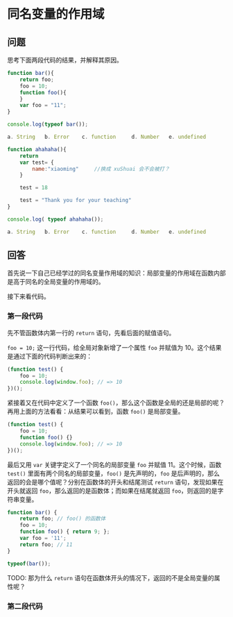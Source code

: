 # 同名变量的作用域

## 问题

思考下面两段代码的结果，并解释其原因。

```javascript
function bar(){
    return foo;
    foo = 10;
    function foo(){
    }
    var foo = "11";
}

console.log(typeof bar());

a. String   b. Error    c. function     d. Number   e. undefined
```

```javascript
function ahahaha(){
    return
    var test= {
        name:"xiaoming"     //换成 xuShuai 会不会被打？
    }

    test = 18

    test = "Thank you for your teaching"
}

console.log( typeof ahahaha());

a. String   b. Error    c. function     d. Number   e. undefined
```

## 回答

首先说一下自己已经学过的同名变量作用域的知识：局部变量的作用域在函数内部是高于同名的全局变量的作用域的。

接下来看代码。

### 第一段代码

先不管函数体内第一行的 `return` 语句，先看后面的赋值语句。

`foo = 10;` 这一行代码，给全局对象新增了一个属性 `foo` 并赋值为 10。这个结果是通过下面的代码判断出来的：

```javascript
(function test() {
    foo = 10;
    console.log(window.foo); // => 10
})();
```

紧接着又在代码中定义了一个函数 `foo()`，那么这个函数是全局的还是局部的呢？再用上面的方法看看：从结果可以看到，函数 `foo()` 是局部变量。

```javascript
(function test() {
    foo = 10;
    function foo() {}
    console.log(window.foo); // => 10
})();
```

最后又用 `var` 关键字定义了一个同名的局部变量 `foo` 并赋值 11。这个时候，函数 `test()` 里面有两个同名的局部变量，`foo()` 是先声明的，`foo` 是后声明的，那么返回的会是哪个值呢？分别在函数体的开头和结尾测试 `return` 语句，发现如果在开头就返回 `foo`，那么返回的是函数体；而如果在结尾就返回 `foo`，则返回的是字符串变量。

```javascript
function bar() {
    return foo; // foo() 的函数体
    foo = 10;
    function foo() { return 9; };
    var foo = '11';
    return foo; // 11
}

typeof(bar());
```

TODO: 那为什么 `return` 语句在函数体开头的情况下，返回的不是全局变量的属性呢？

### 第二段代码
